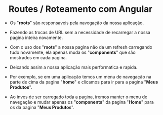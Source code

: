 <h1 align="center">Routes / Roteamento com Angular </h1>

  - Os "**roots**" são responsaveis pela navegação da nossa aplicação.

  - Fazendo as trocas de URL sem a necessidade de recarregar a nossa pagina inteira novamente.

  - Com o uso dos "**roots**" a nossa pagina não da um refresh carregando tudo novamente, ela apenas muda os "**components**" que são mostrados em cada pagina.

  - Deixando assim a nossa aplicação mais performatica e rapida.

  - Por exemplo, se em uma aplicação temos um menu de navegação na parte de cima da pagina "**home**" e clicamos para ir para a pagina "**Meus Produtos**".

  - Ao inves de ser carregado toda a pagina, iremos manter o menu de navegação e mudar apenas os "**components**" da pagina "**Home**" para os da pagina "**Meus Produtos**".

